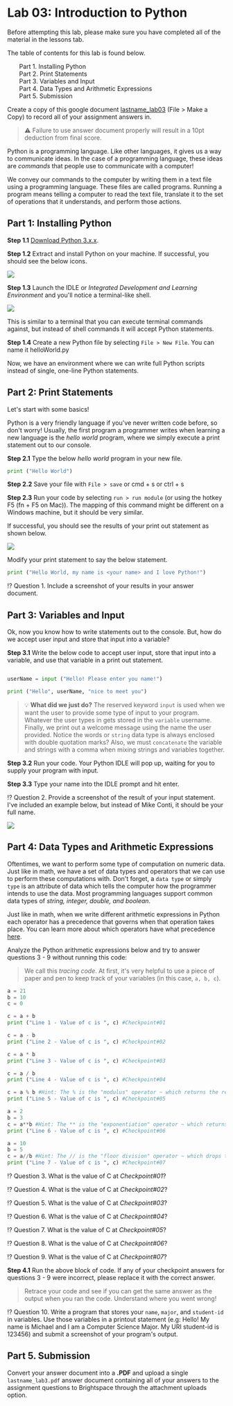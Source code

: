 # Lab 03: Introduction to Python

Before attempting this lab, please make sure you have completed all of the material in the lessons tab.

The table of contents for this lab is found below.

&nbsp;&nbsp;&nbsp;&nbsp;&nbsp;&nbsp; Part 1. Installing Python <br>
&nbsp;&nbsp;&nbsp;&nbsp;&nbsp;&nbsp; Part 2. Print Statements <br>
&nbsp;&nbsp;&nbsp;&nbsp;&nbsp;&nbsp; Part 3. Variables and Input  <br>
&nbsp;&nbsp;&nbsp;&nbsp;&nbsp;&nbsp; Part 4. Data Types and Arithmetic Expressions <br>
&nbsp;&nbsp;&nbsp;&nbsp;&nbsp;&nbsp; Part 5. Submission <br>

Create a copy of this google document [lastname_lab03](https://docs.google.com/document/d/1rfK-Lb4ocslLxieoG_ra0nudwiFvtTd4SS-kBjvS1xU/edit?usp=sharing) (File > Make a Copy) to record all of your assignment answers in.

> :warning: Failure to use answer document properly will result in a 10pt deduction from final score.

Python is a programming language. Like other languages, it gives us a way to communicate ideas. In the case of a programming language, these ideas are *commands* that people use to communicate with a computer!

We convey our commands to the computer by writing them in a text file using a programming language. These files are called programs. Running a program means telling a computer to read the text file, translate it to the set of operations that it understands, and perform those actions.

## Part 1: Installing Python

**Step 1.1** [Download Python 3.x.x](https://www.Python.org/downloads/). 

**Step 1.2** Extract and install Python on your machine. If successful, you should see the below icons.

<img src="images/fig1.png">

**Step 1.3** Launch the IDLE or *Integrated Development and Learning Environment* and you'll notice a terminal-like shell.

<img src="images/fig2.png">

This is similar to a terminal that you can execute terminal commands against, but instead of shell commands it will accept Python statements. 

**Step 1.4** Create a new Python file by selecting `File > New File`. You can name it helloWorld.py

Now, we have an environment where we can write full Python scripts instead of single, one-line Python statements.

## Part 2: Print Statements

Let's start with some basics!

Python is a very friendly language if you've never written code before, so don't worry! Usually, the first program a programmer writes when learning a new language is the *hello world* program, where we simply execute a print statement out to our console. 

**Step 2.1** Type the below *hello world* program in your new file.

```Python
print ("Hello World")
```
**Step 2.2** Save your file with `File > save` or cmd + s or ctrl + s

**Step 2.3** Run your code by selecting `run > run module` (or using the hotkey F5 (fn + F5 on Mac)). The mapping of this command might be different on a Windows machine, but it should be very similar.

If successful, you should see the results of your print out statement as shown below. 

<img src="images/fig3.png">

Modify your print statement to say the below statement.

```Python
print ("Hello World, my name is <your name> and I love Python!")
```

:interrobang: Question 1. Include a screenshot of your results in your answer document.

## Part 3: Variables and Input 

Ok, now you know how to write statements out to the console. But, how do we accept user input and store that input into a variable?

**Step 3.1** Write the below code to accept user input, store that input into a variable, and use that variable in a print out statement.

```Python

userName = input ("Hello! Please enter you name!")

print ("Hello", userName, "nice to meet you")
```

> :bulb: **What did we just do?** The reserved keyword `input` is used when we want the user to provide some type of input to your program. Whatever the user types in gets stored in the `variable` username. Finally, we print out a welcome message using the name the user provided. Notice the words or `string` data type is always enclosed with double quotation marks? Also, we must `concatenate` the variable and strings with a comma when mixing strings and variables together.

**Step 3.2** Run your code. Your Python IDLE will pop up, waiting for you to supply your program with input. 

**Step 3.3** Type your name into the IDLE prompt and hit enter.

:interrobang: Question 2. Provide a screenshot of the result of your input statement. I've included an example below, but instead of Mike Conti, it should be your full name.

<img src="images/fig4.png">

 ## Part 4: Data Types and Arithmetic Expressions

Oftentimes, we want to perform some type of computation on numeric data. Just like in math, we have a set of data types and operators that we can use to perform these computations with. Don't forget, a `data type` or simply `type` is an attribute of data which tells the computer how the programmer intends to use the data. Most programming languages support common data types of *string, integer, double, and boolean*. 

Just like in math, when we write different arithmetic expressions in Python each operator has a precedence that governs when that operation takes place. You can learn more about which operators have what precedence [here](https://www.mathcs.emory.edu/~valerie/courses/fall10/155/resources/op_precedence.html).

Analyze the Python arithmetic expressions below and try to answer questions 3 - 9 without running this code:

> We call this *tracing code*. At first, it's very helpful to use a piece of paper and pen to keep track of your variables (in this case, `a, b, c`).

```Python
a = 21
b = 10
c = 0

c = a + b
print ("Line 1 - Value of c is ", c) #Checkpoint#01

c = a - b
print ("Line 2 - Value of c is ", c) #Checkpoint#02

c = a * b
print ("Line 3 - Value of c is ", c) #Checkpoint#03

c = a / b
print ("Line 4 - Value of c is ", c) #Checkpoint#04

c = a % b #Hint: The % is the "modulus" operator ~ which returns the remainder of the expression (e.g (7 % 3 == 1)).
print ("Line 5 - Value of c is ", c) #Checkpoint#05

a = 2
b = 3
c = a**b #Hint: The ** is the "exponentiation" operator ~ which returns a^b (e.g 2**3 == 8).
print ("Line 6 - Value of c is ", c) #Checkpoint#06

a = 10
b = 5
c = a//b #Hint: The // is the "floor division" operator ~ which drops the remainder part of the quotient (e.g 12//5 == 2). 
print ("Line 7 - Value of c is ", c) #Checkpoint#07

```

:interrobang: Question 3. What is the value of C at *Checkpoint#01*? <br>

:interrobang: Question 4. What is the value of C at *Checkpoint#02*? <br>

:interrobang: Question 5. What is the value of C at *Checkpoint#03*? <br>

:interrobang: Question 6. What is the value of C at *Checkpoint#04*? <br>

:interrobang: Question 7. What is the value of C at *Checkpoint#05*? <br>

:interrobang: Question 8. What is the value of C at *Checkpoint#06*? <br>

:interrobang: Question 9. What is the value of C at *Checkpoint#07*? <br>

**Step 4.1** Run the above block of code. If any of your checkpoint answers for questions 3 - 9 were incorrect, please replace it with the correct answer.

> Retrace your code and see if you can get the same answer as the output when you ran the code. Understand where you went wrong!

:interrobang: Question 10. Write a program that stores your `name`, `major`, and `student-id` in variables. Use those variables in a printout statement (e.g: Hello! My name is Michael and I am a Computer Science Major. My URI student-id is 123456) and submit a screenshot of your program's output.

## Part 5. Submission

Convert your answer document into a **.PDF** and upload a single `lastname_lab3.pdf` answer document containing all of your answers to the assignment questions to Brightspace through the attachment uploads option.
